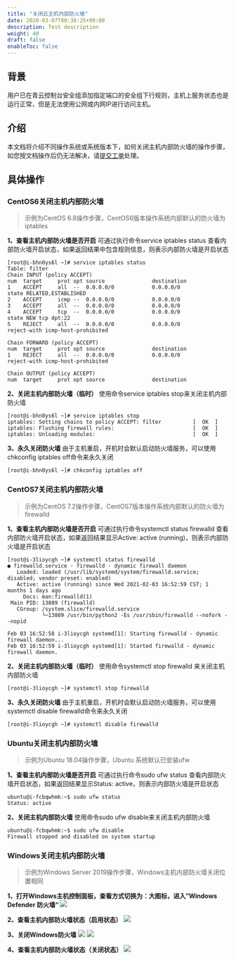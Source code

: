 ```yaml
---
title: "关闭云主机内部防火墙"
date: 2020-03-07T00:38:25+09:00
description: Test description
weight: 40
draft: false
enableToc: false
---
```


## 背景

用户已在青云控制台安全组添加指定端口的安全组下行规则，主机上服务状态也是运行正常，但是无法使用公网或内网IP进行访问主机。

## 介绍

本文档将介绍不同操作系统或系统版本下，如何关闭主机内部防火墙的操作步骤，如您按文档操作后仍无法解决，请[提交工单](https://console.qingcloud.com/tickets/)处理。

## 具体操作

### CentOS6关闭主机内部防火墙

> 示例为CentOS 6.8操作步骤，CentOS6版本操作系统内部默认的防火墙为iptables

**1、查看主机内部防火墙是否开启**
可通过执行命令service iptables status 查看内部防火墙开启状态，如果返回结果中包含规则信息，则表示内部防火墙是开启状态

```shell
[root@i-bhn0ys6l ~]# service iptables status
Table: filter
Chain INPUT (policy ACCEPT)
num  target     prot opt source               destination         
1    ACCEPT     all  --  0.0.0.0/0            0.0.0.0/0           state RELATED,ESTABLISHED 
2    ACCEPT     icmp --  0.0.0.0/0            0.0.0.0/0           
3    ACCEPT     all  --  0.0.0.0/0            0.0.0.0/0           
4    ACCEPT     tcp  --  0.0.0.0/0            0.0.0.0/0           state NEW tcp dpt:22 
5    REJECT     all  --  0.0.0.0/0            0.0.0.0/0           reject-with icmp-host-prohibited 

Chain FORWARD (policy ACCEPT)
num  target     prot opt source               destination         
1    REJECT     all  --  0.0.0.0/0            0.0.0.0/0           reject-with icmp-host-prohibited 

Chain OUTPUT (policy ACCEPT)
num  target     prot opt source               destination         
```
**2、关闭主机内部防火墙（临时）**
使用命令service iptables stop来关闭主机内部防火墙

```shell
[root@i-bhn0ys6l ~]# service iptables stop
iptables: Setting chains to policy ACCEPT: filter          [  OK  ]
iptables: Flushing firewall rules:                         [  OK  ]
iptables: Unloading modules:                               [  OK  ]
```
**3、永久关闭防火墙**
由于主机重启，开机时会默认启动防火墙服务，可以使用chkconfig iptables off命令来永久关闭

```shell
[root@i-bhn0ys6l ~]# chkconfig iptables off
```

### CentOS7关闭主机内部防火墙

> 示例为CentOS 7.2操作步骤，CentOS7版本操作系统内部默认的防火墙为firewalld

**1、查看主机内部防火墙是否开启**
可通过执行命令systemctl status firewalld 查看内部防火墙开启状态，如果返回结果显示Active: active (running)，则表示内部防火墙是开启状态

```shell
[root@i-3lioycgh ~]# systemctl status firewalld
● firewalld.service - firewalld - dynamic firewall daemon
   Loaded: loaded (/usr/lib/systemd/system/firewalld.service; disabled; vendor preset: enabled)
   Active: active (running) since Wed 2021-02-03 16:52:59 CST; 1 months 1 days ago
     Docs: man:firewalld(1)
 Main PID: 13809 (firewalld)
   CGroup: /system.slice/firewalld.service
           └─13809 /usr/bin/python2 -Es /usr/sbin/firewalld --nofork --nopid

Feb 03 16:52:58 i-3lioycgh systemd[1]: Starting firewalld - dynamic firewall daemon...
Feb 03 16:52:59 i-3lioycgh systemd[1]: Started firewalld - dynamic firewall daemon.      
```
**2、关闭主机内部防火墙（临时）**
使用命令systemctl stop firewalld 来关闭主机内部防火墙

```shell
[root@i-3lioycgh ~]# systemctl stop firewalld 
```
**3、永久关闭防火墙**
由于主机重启，开机时会默认启动防火墙服务，可以使用systemctl disable firewalld命令来永久关闭

```shell
[root@i-3lioycgh ~]# systemctl disable firewalld
```

### Ubuntu关闭主机内部防火墙

> 示例为Ubuntu 18.04操作步骤，Ubuntu 系统默认已安装ufw

**1、查看主机内部防火墙是否开启**
可通过执行命令sudo ufw status 查看内部防火墙开启状态，如果返回结果显示Status: active，则表示内部防火墙是开启状态

```shell
ubuntu@i-fcbqwhmk:~$ sudo ufw status
Status: active
```
**2、关闭主机内部防火墙**
使用命令sudo ufw disable来关闭主机内部防火墙

```shell
ubuntu@i-fcbqwhmk:~$ sudo ufw disable
Firewall stopped and disabled on system startup
```

### Windows关闭主机内部防火墙

> 示例为Windows Server 2019操作步骤，Windows主机内部防火墙关闭位置相同

**1、打开Windows主机控制面板，查看方式切换为：大图标，进入”Windows Defender 防火墙“**
![](../_images/close_firewall_1.png)

**2、查看主机内部防火墙状态（启用状态）**
![](../_images/close_firewall_2.png)

**3、关闭Windows防火墙**
![](../_images/close_firewall_3.png)
![](../_images/close_firewall_4.png)

**4、查看主机内部防火墙状态（关闭状态）**
![](../_images/close_firewall_5.png)